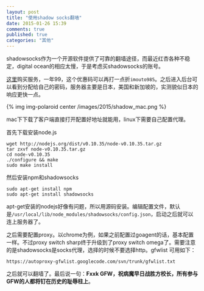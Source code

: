 ```yaml
---
layout: post
title: "使用shadow socks翻墙"
date: 2015-01-26 15:39
comments: true
published: true
categories: "其他"
---
```

  
  shadowsocks作为一个开源软件提供了可靠的翻墙途径，而最近红杏各种不稳定，digital ocean的相应太慢，于是考虑买shadowsocks的账号。

  [这里][1]购买服务，一年99，这个优惠码可以再打一点折`imouto985`。之后进入后台可以看到分配给自己的密码，服务器主要是日本，美国和新加坡的，实测貌似日本的响应更快一点。

  {% img img-polaroid center /images/2015/shadow_mac.png %}

  mac下下载了客户端直接打开配置好地址就能用，linux下需要自己配置代理。

  首先下载安装node.js

  	wget http://nodejs.org/dist/v0.10.35/node-v0.10.35.tar.gz
  	tar zxvf node-v0.10.35.tar.gz 
  	cd node-v0.10.35
  	./configure && make 
  	sudo make install

  然后安装npm和shadowsocks

  	sudo apt-get install npm
  	sudo apt-get install shadowsocks

  apt-get安装的nodejs好像有问题，所以用源码安装。编辑配置文件，默认是`/usr/local/lib/node_modules/shadowsocks/config.json`，启动之后就可以连上服务器了。

  之后需要配置proxy。以chrome为例，如果之前配置过goagent的话，基本配置一样。不过proxy switch sharp终于升级到了proxy switch omega了。需要注意的是shadowsocks是socks代理，选择的时候不要选择http。gfwlist 可用如下：

  	https://autoproxy-gfwlist.googlecode.com/svn/trunk/gfwlist.txt

  之后就可以翻墙了。最后说一句：**Fxxk GFW，祝病魔早日战胜方校长，所有参与GFW的人都将钉在历史的耻辱柱上**。


[1]: https://portal.shadowsocks.com/aff.php?aff=483   "shadow socks"